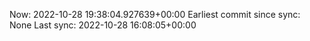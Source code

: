 Now: 2022-10-28 19:38:04.927639+00:00 Earliest commit since sync: None Last sync: 2022-10-28 16:08:05+00:00
